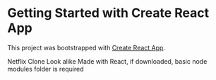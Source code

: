 # Getting Started with Create React App

This project was bootstrapped with [Create React App](https://github.com/facebook/create-react-app).

Netflix Clone Look alike Made with React, if downloaded, basic node modules folder is required 
